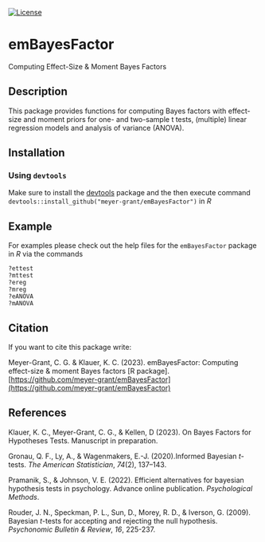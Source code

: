 [![License](https://img.shields.io/badge/license-GPL(>=3)-C11B17.svg)](https://www.gnu.org/licenses/gpl-3.0.de.html)


# emBayesFactor
Computing Effect-Size & Moment Bayes Factors


## Description
This package provides functions for computing Bayes factors 
with effect-size and moment priors for one- and two-sample t tests, 
(multiple) linear regression models and analysis of variance (ANOVA). 


## Installation

### Using `devtools`
Make sure to install the [devtools](https://cran.r-project.org/web/packages/devtools/index.html) package
and the then execute command `devtools::install_github("meyer-grant/emBayesFactor")` in *R* 


## Example
For examples please check out the help files for the `emBayesFactor` package in *R* via the commands
```
?ettest
?mttest
?ereg
?mreg
?eANOVA
?mANOVA
```


## Citation
If you want to cite this package write:

Meyer-Grant, C. G. & Klauer, K. C. (2023). emBayesFactor: Computing effect-size & moment Bayes factors \[R package\]. [https://github.com/meyer-grant/emBayesFactor](https://github.com/meyer-grant/emBayesFactor)


## References
Klauer, K. C., Meyer-Grant, C. G., & Kellen, D (2023). On Bayes Factors for Hypotheses Tests. Manuscript in preparation.

Gronau, Q. F., Ly, A., & Wagenmakers, E.-J. (2020).Informed Bayesian *t*-tests. *The American Statistician*, *74*(2), 137–143.

Pramanik, S., & Johnson, V. E. (2022). Efficient alternatives for bayesian hypothesis tests in psychology. Advance online publication. *Psychological Methods*.

Rouder, J. N., Speckman, P. L., Sun, D., Morey, R. D., & Iverson, G. (2009). Bayesian *t*-tests for accepting and rejecting the null hypothesis. *Psychonomic Bulletin & Review*, *16*, 225-237.

